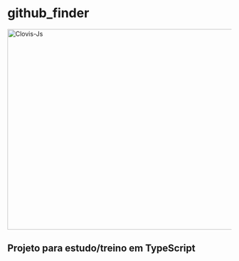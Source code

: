 # github_finder 

<img align="center" alt="Clovis-Js" height="450" width="700" src="https://uploaddeimagens.com.br/images/004/448/642/full/Sem_t%C3%ADtuloss.png?1682784602">

## Projeto para estudo/treino em TypeScript
